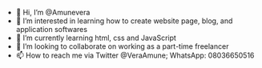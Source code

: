 - 👋 Hi, I’m @Amunevera
- 👀 I’m interested in learning how to create website page, blog, and application softwares 
- 🌱 I’m currently learning html, css and JavaScript
- 💞️ I’m looking to collaborate on working as a part-time freelancer
- 📫 How to reach me via Twitter @VeraAmune; WhatsApp: 08036650516

<!---
Amunevera/Amunevera is a ✨ special ✨ repository because its `README.md` (this file) appears on your GitHub profile.
You can click the Preview link to take a look at your changes.
--->
